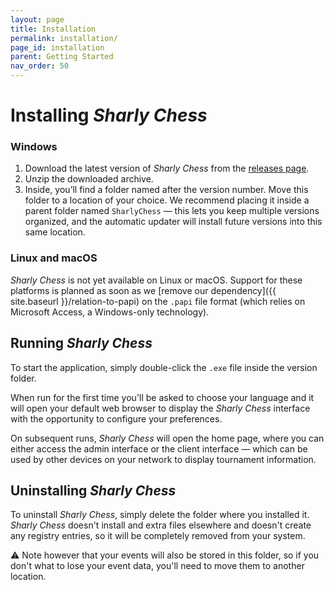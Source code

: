 ```yaml
---
layout: page
title: Installation
permalink: installation/
page_id: installation
parent: Getting Started
nav_order: 50
---
```


# Installing _Sharly Chess_

### Windows

1. Download the latest version of _Sharly Chess_ from the [releases page](https://github.com/Sharly-Chess/sharly-chess/releases).
2. Unzip the downloaded archive.
3. Inside, you’ll find a folder named after the version number. Move this folder to a location of your choice.
   We recommend placing it inside a parent folder named `SharlyChess` — this lets you keep multiple versions organized, and the automatic updater will install future versions into this same location.

### Linux and macOS

_Sharly Chess_ is not yet available on Linux or macOS. Support for these platforms is planned as soon as we [remove our dependency]({{ site.baseurl }}/relation-to-papi) on the `.papi` file format (which relies on Microsoft Access, a Windows-only technology).

## Running _Sharly Chess_

To start the application, simply double-click the `.exe` file inside the version folder.

When run for the first time you'll be asked to choose your language and it will open your default web browser to display the _Sharly Chess_ interface with the opportunity to configure your preferences.

On subsequent runs, _Sharly Chess_ will open the home page, where you can either access the admin interface or the client interface — which can be used by other devices on your network to display tournament information.

## Uninstalling _Sharly Chess_

To uninstall _Sharly Chess_, simply delete the folder where you installed it.  _Sharly Chess_ doesn't install and extra files elsewhere and doesn't create any registry entries, so it will be completely removed from your system.

⚠️ Note however that your events will also be stored in this folder, so if you don't what to lose your event data, you'll need to move them to another location.
